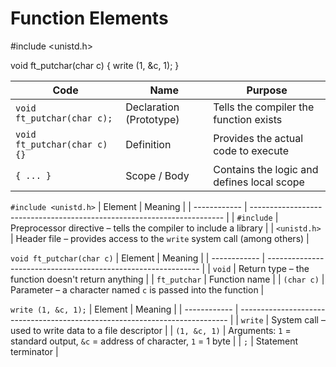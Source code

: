 Function Elements
=======

#include <unistd.h>

void    ft_putchar(char c)
{
    write (1, &c, 1);
}

| Code                         | Name                     | Purpose                                    |
| ---------------------------- | ------------------------ | ------------------------------------------ |
| `void ft_putchar(char c);`   | Declaration (Prototype)  | Tells the compiler the function exists     |
| `void ft_putchar(char c) {}` | Definition               | Provides the actual code to execute        |
| `{ ... }`                    | Scope / Body             | Contains the logic and defines local scope |

`#include <unistd.h>`
| Element      | Meaning                                                                 |
| ------------ | ----------------------------------------------------------------------- |
| `#include`   | Preprocessor directive – tells the compiler to include a library        |
| `<unistd.h>` | Header file – provides access to the `write` system call (among others) |

`void ft_putchar(char c)`
| Element      | Meaning                                                       |
| ------------ | ------------------------------------------------------------- |
| `void`       | Return type – the function doesn't return anything            |
| `ft_putchar` | Function name                                                 |
| `(char c)`   | Parameter – a character named `c` is passed into the function |

`write (1, &c, 1);`
| Element      | Meaning                                                                     |
| ------------ | --------------------------------------------------------------------------- |
| `write`      | System call – used to write data to a file descriptor                       |
| `(1, &c, 1)` | Arguments: `1` = standard output, `&c` = address of character, `1` = 1 byte |
| `;`          | Statement terminator                                                        |


